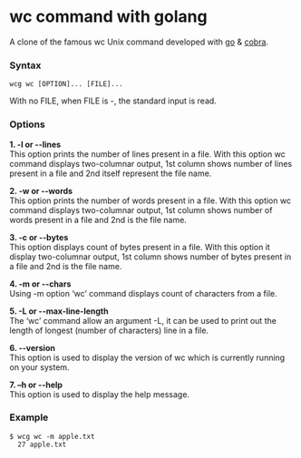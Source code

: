 # wc command with golang
A clone of the famous wc Unix command developed with [go](https://golang.org/) & [cobra](https://github.com/spf13/cobra).

### Syntax
```
wcg wc [OPTION]... [FILE]...
```

With no FILE, when FILE is -, the standard input is read.

### Options

**1. -l or --lines** <br>
This option prints the number of lines present in a file. With this option wc command displays two-columnar output, 1st column shows number of lines present in a file and 2nd itself represent the file name.

**2. -w or --words**<br>
This option prints the number of words present in a file. With this option wc command displays two-columnar output, 1st column shows number of words present in a file and 2nd is the file name.

**3. -c or --bytes** <br>
This option displays count of bytes present in a file. With this option it display two-columnar output, 1st column shows number of bytes present in a file and 2nd is the file name.

**4. -m or --chars** <br>
Using -m option ‘wc’ command displays count of characters from a file.

**5. -L or --max-line-length** <br>
The ‘wc’ command allow an argument -L, it can be used to print out the length of longest (number of characters) line in a file.

**6. --version** <br>
This option is used to display the version of wc which is currently running on your system.

**7. –h or --help** <br>
This option is used to display the help message.

### Example

```
$ wcg wc -m apple.txt
  27 apple.txt
```

